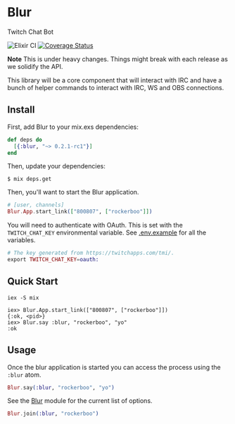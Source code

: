Blur
====

Twitch Chat Bot

![Elixir CI](https://github.com/rockerBOO/blur/workflows/Elixir%20CI/badge.svg)
[![Coverage Status](https://coveralls.io/repos/github/rockerBOO/blur/badge.svg)](https://coveralls.io/github/rockerBOO/blur)

**Note** This is under heavy changes. Things might break with each release as we solidify the API.

This library will be a core component that will interact with IRC and have a bunch of helper commands to interact with IRC, WS and OBS connections.

## Install

First, add Blur to your mix.exs dependencies:

```elixir
def deps do
  [{:blur, "~> 0.2.1-rc1"}]
end
```

Then, update your dependencies:

```sh-session
$ mix deps.get
```

Then, you'll want to start the Blur application. 

```elixir
# [user, channels]
Blur.App.start_link(["800807", ["rockerboo"]])
```

You will need to authenticate with OAuth. This is set with the `TWITCH_CHAT_KEY` environmental variable. See [.env.example](.env.example) for all the variables. 


```elixir
# The key generated from https://twitchapps.com/tmi/.
export TWITCH_CHAT_KEY=oauth:
```

## Quick Start

```sh-session
iex -S mix

iex> Blur.App.start_link(["800807", ["rockerboo"]])
{:ok, <pid>}
iex> Blur.say :blur, "rockerboo", "yo"
:ok
```

## Usage

Once the blur application is started you can access the process using the `:blur` atom.

```elixir
Blur.say(:blur, "rockerboo", "yo")
```

See the [Blur](lib/blur.ex) module for the current list of options.

```elixir
Blur.join(:blur, "rockerboo")
```

